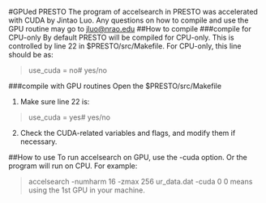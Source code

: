 #GPUed PRESTO
The program of accelsearch in PRESTO was accelerated with CUDA by Jintao Luo. Any questions on how to compile and use the GPU routine may go to jluo@nrao.edu
##How to compile
###compile for CPU-only
By default PRESTO will be compiled for CPU-only. This is controlled by line 22 in $PRESTO/src/Makefile. For CPU-only, this line should be as:
>use_cuda = no# yes/no

###compile with GPU routines
Open the $PRESTO/src/Makefile
1.  Make sure line 22 is:

>use_cuda = yes# yes/no

2.  Check the CUDA-related variables and flags, and modify them if necessary.

##How to use
To run accelsearch on GPU, use the -cuda option. Or the program will run on CPU. For example: 
>accelsearch -numharm 16 -zmax 256 ur_data.dat -cuda 0
0 means using the 1st GPU in your machine.
